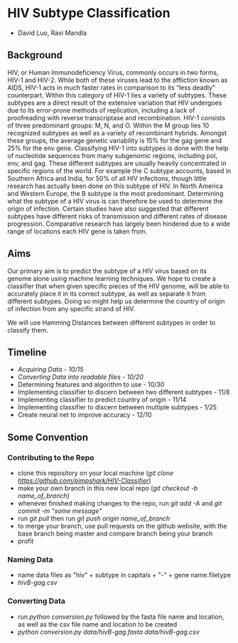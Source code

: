 # HIV Subtype Classification 
- David Luo, Ravi Mandla

## Background
HIV, or Human Immunodeficiency Virus, commonly occurs in two forms, HIV-1 and HIV-2. While both of these viruses lead to the affliction known as AIDS, HIV-1 acts in much faster rates in comparison to its “less deadly” counterpart. Within this category of HIV-1 lies a variety of subtypes. These subtypes are a direct result of the extensive variation that HIV undergoes due to its error-prone methods of replication, including a lack of proofreading with reverse transcriptase and recombination. HIV-1 consists of three predominant groups: M, N, and O. Within the M group lies 10 recognized subtypes as well as a variety of recombinant hybrids. Amongst these groups, the average genetic variability is 15% for the gag gene and 25% for the env gene. 
Classifying HIV-1 into subtypes is done with the help of nucleotide sequences from many subgenomic regions, including pol, env, and gag. 
These different subtypes are usually heavily concentrated in specific regions of the world. For example the C subtype accounts, based in Southern Africa and India, for 50% of all HIV infections, though little research has actually been done on this subtype of HIV. In North America and Western Europe, the B subtype is the most predominant. Determining what the subtype of a HIV virus is can therefore be used to determine the origin of infection.
Certain studies have also suggested that different subtypes have different risks of transmission and different rates of disease progression. Comparative research has largely been hindered due to a wide range of locations each HIV gene is taken from. 

## Aims
Our primary aim is to predict the subtype of a HIV virus based on its genome alone using machine learning techniques. We hope to create a classifier that when given specific pieces of the HIV genome, will be able to accurately place it in its correct subtype, as well as separate it from different subtypes. Doing so might help us determine the country of origin of infection from any specific strand of HIV. 

We will use Hamming Distances between different subtypes in order to classify them. 

## Timeline
- *Acquiring Data - 10/15*
- *Converting Data into readable files - 10/20*
- Determining features and algorithm to use - 10/30
- Implementing classifier to discern between two different subtypes - 11/8
- Implementing classifier to predict country of origin - 11/14
- Implementing classifier to discern between multiple subtypes - 1/25
- Create neural net to improve accuracy - 12/10

## Some Convention
### Contributing to the Repo
- clone this repository on your local machine (*git clone https://github.com/pimpshark/HIV-Classifier*)
- make your own branch in this new local repo (*git checkout -b name_of_branch*)
- whenever finished making changes to the repo, run *git add -A* and *git commit -m "some message"* 
- run *git pull* then run *git push origin name_of_branch*
- to merge your branch, use pull requests on the github website, with the base branch being master and compare branch being your branch
- profit

### Naming Data
- name data files as "hiv" + subtype in capitals + "-" + gene name.filetype
- *hivB-gag.csv*

### Converting Data
- run *python conversion.py* followed by the fasta file name and location, as well as the csv file name and location to be created
- *python conversion.py data/hivB-gag.fasta data/hivB-gag.csv*

